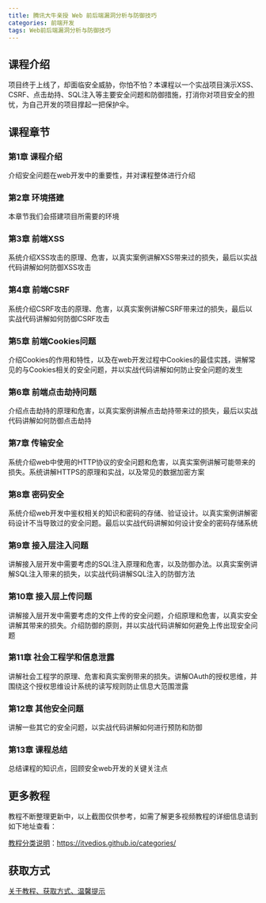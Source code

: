 ```yaml
---
title: 腾讯大牛亲授 Web 前后端漏洞分析与防御技巧
categories: 前端开发
tags: Web前后端漏洞分析与防御技巧
---
```


## 课程介绍

项目终于上线了，却面临安全威胁，你怕不怕？本课程以一个实战项目演示XSS、CSRF、点击劫持、SQL注入等主要安全问题和防御措施，打消你对项目安全的担忧，为自己开发的项目撑起一把保护伞。

<!--more-->

## 课程章节

### 第1章 课程介绍

介绍安全问题在web开发中的重要性，并对课程整体进行介绍

### 第2章 环境搭建

本章节我们会搭建项目所需要的环境

### 第3章 前端XSS

系统介绍XSS攻击的原理、危害，以真实案例讲解XSS带来过的损失，最后以实战代码讲解如何防御XSS攻击

### 第4章 前端CSRF

系统介绍CSRF攻击的原理、危害，以真实案例讲解CSRF带来过的损失，最后以实战代码讲解如何防御CSRF攻击

### 第5章 前端Cookies问题

介绍Cookies的作用和特性，以及在web开发过程中Cookies的最佳实践，讲解常见的与Cookies相关的安全问题，并以实战代码讲解如何防止安全问题的发生

### 第6章 前端点击劫持问题

介绍点击劫持的原理和危害，以真实案例讲解点击劫持带来过的损失，最后以实战代码讲解如何防御点击劫持

### 第7章 传输安全

系统介绍web中使用的HTTP协议的安全问题和危害，以真实案例讲解可能带来的损失。系统讲解HTTPS的原理和实战，以及常见的数据加密方案

### 第8章 密码安全

系统介绍web开发中鉴权相关的知识和密码的存储、验证设计。以真实案例讲解密码设计不当导致过的安全问题。最后以实战代码讲解如何设计安全的密码存储系统

### 第9章 接入层注入问题

讲解接入层开发中需要考虑的SQL注入原理和危害，以及防御办法。以真实案例讲解SQL注入带来的损失，以实战代码讲解SQL注入的防御方法

### 第10章 接入层上传问题

讲解接入层开发中需要考虑的文件上传的安全问题，介绍原理和危害，以真实安全讲解其带来的损失。介绍防御的原则，并以实战代码讲解如何避免上传出现安全问题

### 第11章 社会工程学和信息泄露

讲解社会工程学的原理、危害和真实案例带来的损失。讲解OAuth的授权思维，并围绕这个授权思维设计系统的读写规则防止信息大范围泄露

### 第12章 其他安全问题

讲解一些其它的安全问题，以实战代码讲解如何进行预防和防御

### 第13章 课程总结

总结课程的知识点，回顾安全web开发的关键关注点

## 更多教程

教程不断整理更新中，以上截图仅供参考，如需了解更多视频教程的详细信息请到如下地址查看：

[教程分类说明](https://itvedios.github.io/categories/)：<https://itvedios.github.io/categories/>

## 获取方式

[关于教程、获取方式、温馨提示](https://itvedios.github.io/about/)
